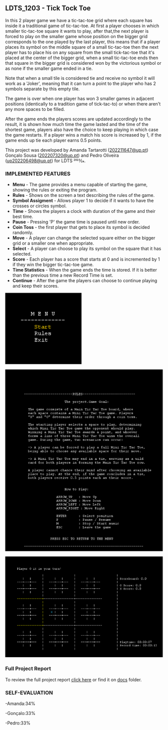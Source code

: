 ## LDTS_1203 - Tick Tock Toe
In this 2 player game we have a tic-tac-toe grid where each square has inside it a traditional game of tic-tac-toe.
At first a player chooses in which smaller tic-tac-toe square it wants to play, after that,the next player
is forced to play on the smaller game whose position on the bigger grid corresponds to the one played by the last player,
this means that if a player places its symbol on the middle square of a small tic-tac-toe then the next player
has to place his on any square from the small tick-tac-toe that it's placed at the center of the bigger grid,
when a small tic-tac-toe ends then that square in the bigger grid is considered won by the victorious symbol or as none if the smaller game ended in a tie.

Note that when a small tile is considered tie and receive no symbol it will work as a 'Joker', meaning that it can turn a point to the player
who has 2 symbols separate by this empty tile.

The game is over when one player has won 3 smaller games in adjacent positions (identically to a tradition game of tick-tac-to)
or when there aren't any more spaces to be filled.

After the game ends the players scores are updated accordingly to the result, it is shown how much time the game lasted and the time of the shortest game,
players also have the choice to keep playing in which case the game restarts.
If a player wins a match his score is increased by 1, if the game ends up tie each player earns 0.5 points.


This project was developed by Amanda Tartarotti (202211647@up.pt) Gonçalo Sousa (202207320@up.pt) and Pedro Oliveira (up202206498@up.pt) for LDTS 2023⁄24.


### IMPLEMENTED FEATURES

- **Menu** - The game provides a menu capable of starting the game, showing the rules or exiting the program.
- **Rules** - Shows on the screen a text describing the rules of the game.
- **Symbol Assigment** - Allows player 1 to decide if it wants to have the crosses or circles symbol.
- **Time** - Shows the players a clock with duration of the game and their best time.
- **Pause** - Pressing 'P' the game time is paused until new order.
- **Coin Toss** - the first player that gets to place its symbol is decided randomly.
- **Move** - A player can change the selected square either on the bigger grid or a smaller one when appropriate.
- **Select** - A player can choose to play its symbol on the square that it has selected.
- **Score** - Each player has a score that starts at 0 and is incremented by 1 if they win the bigger tic-tac-toe game.
- **Time Statistics** - When the game ends the time is stored. If it is better than the previous time a new Record Time is set.
- **Continue** - After the game the players can choose to continue playing and keep their scores.



![img.png](resources/MainMenuPrint.png)

![img.png](resources/RulesPrint.png)

![img.png](resources/SquareSelectionPrint.png)

### Full Project Report
To review the full project report [click here](docs/REPORT.md) or find it on [docs](docs) folder.


### SELF-EVALUATION

-Amanda:34%

-Gonçalo:33%

-Pedro:33%
